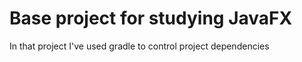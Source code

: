 # Base project for studying JavaFX
In that project I've used gradle to control project dependencies 
